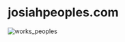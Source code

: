 # josiahpeoples.com

![works_peoples](https://github.com/jmpeoples/horizon/assets/7376230/af96a350-92bc-4895-ac3c-6dcc25f34c9e)
